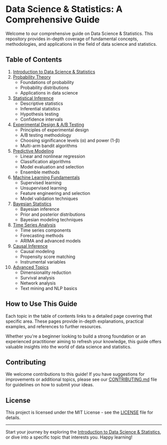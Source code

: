 # Data Science & Statistics: A Comprehensive Guide

Welcome to our comprehensive guide on Data Science & Statistics. This repository provides in-depth coverage of fundamental concepts, methodologies, and applications in the field of data science and statistics.

## Table of Contents

1. [Introduction to Data Science & Statistics](01_introduction.md)
2. [Probability Theory](02_probability_theory.md)
   - Foundations of probability
   - Probability distributions
   - Applications in data science
3. [Statistical Inference](03_statistical_inference.md)
   - Descriptive statistics
   - Inferential statistics
   - Hypothesis testing
   - Confidence intervals
4. [Experimental Design & A/B Testing](04_experimental_design.md)
   - Principles of experimental design
   - A/B testing methodology
   - Choosing significance levels (α) and power (1-β)
   - Multi-arm bandit algorithms
5. [Predictive Modeling](05_predictive_modeling.md)
   - Linear and nonlinear regression
   - Classification algorithms
   - Model evaluation and selection
   - Ensemble methods
6. [Machine Learning Fundamentals](06_machine_learning.md)
   - Supervised learning
   - Unsupervised learning
   - Feature engineering and selection
   - Model validation techniques
7. [Bayesian Statistics](07_bayesian_statistics.md)
   - Bayesian inference
   - Prior and posterior distributions
   - Bayesian modeling techniques
8. [Time Series Analysis](08_time_series_analysis.md)
   - Time series components
   - Forecasting methods
   - ARIMA and advanced models
9. [Causal Inference](09_causal_inference.md)
   - Causal modeling
   - Propensity score matching
   - Instrumental variables
10. [Advanced Topics](10_advanced_topics.md)
    - Dimensionality reduction
    - Survival analysis
    - Network analysis
    - Text mining and NLP basics

## How to Use This Guide

Each topic in the table of contents links to a detailed page covering that specific area. These pages provide in-depth explanations, practical examples, and references to further resources.

Whether you're a beginner looking to build a strong foundation or an experienced practitioner aiming to refresh your knowledge, this guide offers valuable insights into the world of data science and statistics.

## Contributing

We welcome contributions to this guide! If you have suggestions for improvements or additional topics, please see our [CONTRIBUTING.md](CONTRIBUTING.md) file for guidelines on how to submit your ideas.

## License

This project is licensed under the MIT License - see the [LICENSE](LICENSE) file for details.

---

Start your journey by exploring the [Introduction to Data Science & Statistics](01_introduction.md), or dive into a specific topic that interests you. Happy learning!